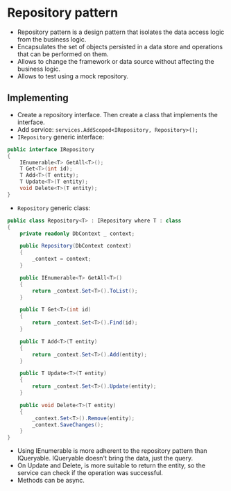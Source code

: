 # Repository pattern

- Repository pattern is a design pattern that isolates the data access logic from the business logic.
- Encapsulates the set of objects persisted in a data store and operations that can be performed on them.
- Allows to change the framework or data source without affecting the business logic.
- Allows to test using a mock repository.

## Implementing

- Create a repository interface. Then create a class that implements the interface.
- Add service: `services.AddScoped<IRepository, Repository>();`
- `IRepository` generic interface:

```csharp
public interface IRepository
{
    IEnumerable<T> GetAll<T>();
    T Get<T>(int id);
    T Add<T>(T entity);
    T Update<T>(T entity);
    void Delete<T>(T entity);
}
```

- `Repository` generic class:

```csharp
public class Repository<T> : IRepository where T : class
{
    private readonly DbContext _ context;

    public Repository(DbContext context)
    {
        _context = context;
    }

    public IEnumerable<T> GetAll<T>()
    {
        return _context.Set<T>().ToList();
    }

    public T Get<T>(int id)
    {
        return _context.Set<T>().Find(id);
    }

    public T Add<T>(T entity)
    {
        return _context.Set<T>().Add(entity);
    }

    public T Update<T>(T entity)
    {
        return _context.Set<T>().Update(entity);
    }

    public void Delete<T>(T entity)
    {
        _context.Set<T>().Remove(entity);
        _context.SaveChanges();
    }
}
```

- Using IEnumerable is more adherent to the repository pattern than IQueryable. IQueryable doesn't bring the data, just the query.
- On Update and Delete, is more suitable to return the entity, so the service can check if the operation was successful.
- Methods can be async.
